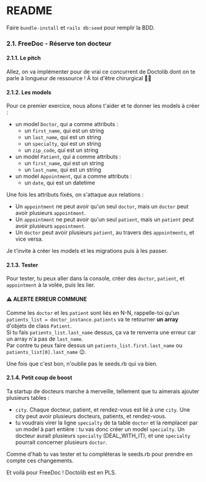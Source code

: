 # README

Faire `bundle-install` et `rails db:seed` pour remplir la BDD.

<h3>2.1. FreeDoc - Réserve ton docteur </h3>
<h4>2.1.1. Le pitch</h4>
<p>Allez, on va implémenter pour de vrai ce concurrent de Doctolib dont on te parle à longueur de ressource ! À toi d'être chirurgical 👩‍⚕️</p>

<h4>2.1.2. Les models</h4>
<p>Pour ce premier exercice, nous allons t'aider et te donner les models à créer :</p>

<ul>
  <li>un model <code>Doctor</code>, qui a comme attributs :
  <ul>
    <li>un <code>first_name</code>, qui est un string</li>
    <li>un <code>last_name</code>, qui est un string</li>
    <li>un <code>specialty</code>, qui est un string</li>
    <li>un <code>zip_code</code>, qui est un string</li>
  </ul></li>
  <li>un model <code>Patient</code>, qui a comme attributs :
  <ul>
    <li>un <code>first_name</code>, qui est un string</li>
    <li>un <code>last_name</code>, qui est un string</li>
  </ul></li>
  <li>un model <code>Appointment</code>, qui a comme attributs :
  <ul>
    <li>un <code>date</code>, qui est un datetime</li>
  </ul></li>
</ul>

<p>Une fois les attributs fixés, on s'attaque aux relations :</p>
<ul>
  <li>Un <code>appointment</code> ne peut avoir qu'un seul <code>doctor</code>, mais un <code>doctor</code> peut avoir plusieurs <code>appointment</code>.</li>
  <li>Un <code>appointment</code> ne peut avoir qu'un seul <code>patient</code>, mais un <code>patient</code> peut avoir plusieurs <code>appointment</code>.</li>
  <li>Un <code>doctor</code> peut avoir plusieurs <code>patient</code>, au travers des <code>appointments</code>, et vice versa.</li>
</ul>

<p>Je t'invite à créer les models et les migrations puis à les passer.</p>

<h4>2.1.3. Tester</h4>
<p>Pour tester, tu peux aller dans la console, créer des <code>doctor</code>, <code>patient</code>, et <code>appointment</code> à la volée, puis les lier.</p>

<div class="card box-shadow-0 border-danger">
  <div class="card-content collapse show">
    <div class="card-body">
      <h4 class="card-title">⚠️ ALERTE ERREUR COMMUNE</h4>
      <p class="card-text">Comme les <code>doctor</code> et les <code>patient</code> sont liés en N-N, rappelle-toi qu'un <code>patients_list = doctor_instance.patients</code> va te retourner <b>un array</b> d'objets de class <code>Patient</code>. <br>
      Si tu fais <code>patients_list.last_name</code> dessus, ça va te renverra une erreur car un array n'a pas de <code>last_name</code>. <br>
      Par contre tu peux faire dessus un <code>patients_list.first.last_name</code> ou <code>patients_list[0].last_name</code> 😉.</p>
    </div>
  </div>
</div>

<p>Une fois que c'est bon, n'oublie pas le seeds.rb qui va bien.</p>

<h4>2.1.4. Petit coup de boost</h4>
<p>Ta startup de docteurs marche à merveille, tellement que tu aimerais ajouter plusieurs tables :</p>

<ul>
  <li><code>city</code>. Chaque docteur, patient, et rendez-vous est lié à une <code>city</code>. Une city peut avoir plusieurs docteurs, patients, et rendez-vous.</li>
  <li>tu voudrais virer la ligne <code>specialty</code> de ta table <code>doctor</code> et la remplacer par un model à part entière : tu vas donc créer un model <code>specialty</code>. Un docteur aurait plusieurs <code>specialty</code> (DEAL_WITH_IT), et une <code>specialty</code> pourrait concerner plusieurs <code>doctor</code>.</li>
</ul>
<p>Comme d'hab tu vas tester et tu compléteras le seeds.rb pour prendre en compte ces changements.</p> 
<p>Et voilà pour FreeDoc ! Doctolib est en PLS.</p>

